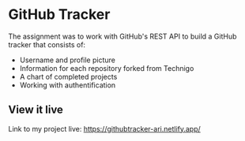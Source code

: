 # GitHub Tracker

The assignment was to work with GitHub's REST API to build a GitHub tracker that consists of:
- Username and profile picture
- Information for each repository forked from Technigo
- A chart of completed projects
- Working with authentification

## View it live

Link to my project live: https://githubtracker-ari.netlify.app/